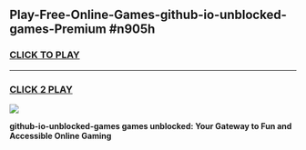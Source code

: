 
## Play-Free-Online-Games-github-io-unblocked-games-Premium #n905h
<h3>
<a href="https://premium.freeplayer.one?title=github-io-unblocked-games&ref=8M">CLICK TO PLAY</a></h3>
<hr>

<h3>
<a href="https://premium.freeplayer.one?title=github-io-unblocked-games&ref=8M">CLICK 2 PLAY</a>
  
</h3>

<a href="https://premium.freeplayer.one?title=github-io-unblocked-games&ref=8M"><img src="https://clearcache.store/games.png"></a>


**github-io-unblocked-games games unblocked: Your Gateway to Fun and Accessible Online Gaming**
